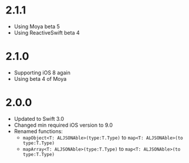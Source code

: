 # 2.1.1
- Using Moya beta 5
- Using ReactiveSwift beta 4

# 2.1.0

- Supporting iOS 8 again
- Using beta 4 of Moya

# 2.0.0

- Updated to Swift 3.0
- Changed min required iOS version to 9.0
- Renamed functions: 
	- `mapObject<T: ALJSONAble>(type:T.Type)` to `map<T: ALJSONAble>(to type:T.Type)`
	- `mapArray<T: ALJSONAble>(type:T.Type)` to `map<T: ALJSONAble>(to type:T.Type)`

